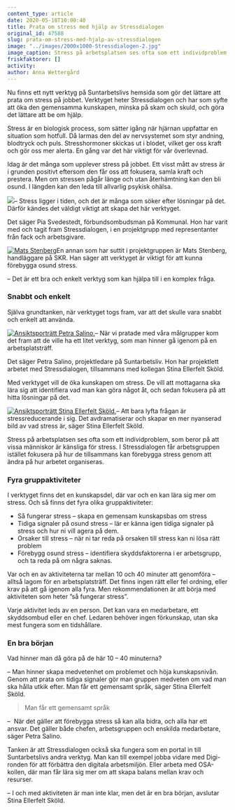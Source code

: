 ```yaml
---
content_type: article
date: 2020-05-18T10:00:40
title: Prata om stress med hjälp av Stressdialogen
original_id: 47588
slug: prata-om-stress-med-hjalp-av-stressdialogen
image: "../images/2000x1000-Stressdialogen-2.jpg"
image_caption: Stress på arbetsplatsen ses ofta som ett individproblem. I Stressdialogen får arbetsgruppen istället fokusera på hur de tillsammans kan förebygga stress genom att ändra på hur arbetet organiseras.
friskfaktorer: []
activity:
author: Anna Wettergård
---
```


Nu finns ett nytt verktyg på Suntarbetslivs hemsida som gör det lättare att prata om stress på jobbet. Verktyget heter Stressdialogen och har som syfte att öka den gemensamma kunskapen, minska på skam och skuld, och göra det lättare att be om hjälp.

Stress är en biologisk process, som sätter igång när hjärnan uppfattar en situation som hotfull. Då larmas den del av nervsystemet som styr andning, blodtryck och puls. Stresshormoner skickas ut i blodet, vilket ger oss kraft och gör oss mer alerta. En gång var det här viktigt för vår överlevnad.

Idag är det många som upplever stress på jobbet. Ett visst mått av stress är i grunden positivt eftersom den får oss att fokusera, samla kraft och prestera. Men om stressen pågår länge och utan återhämtning kan den bli osund. I längden kan den leda till allvarlig psykisk ohälsa.

[![](https://www.suntarbetsliv.se/wp-content/uploads/2020/05/200x220-pia-svedestedt2.jpg)](https://www.suntarbetsliv.se/wp-content/uploads/2020/05/200x220-pia-svedestedt2.jpg)– Stress ligger i tiden, och det är många som söker efter lösningar på det. Därför kändes det väldigt viktigt att skapa det här verktyget.

Det säger Pia Svedestedt, förbundsombudsman på Kommunal. Hon har varit med och tagit fram Stressdialogen, i en projektgrupp med representanter från fack och arbetsgivare.

[![Mats Stenberg](https://www.suntarbetsliv.se/wp-content/uploads/2020/05/200x220-Mats-Stenberg.jpg)](https://www.suntarbetsliv.se/wp-content/uploads/2020/05/200x220-Mats-Stenberg.jpg)En annan som har suttit i projektgruppen är Mats Stenberg, handläggare på SKR. Han säger att verktyget är viktigt för att kunna förebygga osund stress.

– Det är ett bra och enkelt verktyg som kan hjälpa till i en komplex fråga.

### Snabbt och enkelt

Själva grundtanken, när verktyget togs fram, var att det skulle vara snabbt och enkelt att använda.

[![Ansiktsporträtt Petra Salino.](https://www.suntarbetsliv.se/wp-content/uploads/2018/04/200x220-petra-salino-foto-kristofer-samuelsson-photography.jpg)](https://www.suntarbetsliv.se/wp-content/uploads/2018/04/200x220-petra-salino-foto-kristofer-samuelsson-photography.jpg)– När vi pratade med våra målgrupper kom det fram att de ville ha ett litet verktyg, som man hinner gå igenom på en arbetsplatsträff.

Det säger Petra Salino, projektledare på Suntarbetsliv. Hon har projektlett arbetet med Stressdialogen, tillsammans med kollegan Stina Ellerfelt Sköld.

Med verktyget vill de öka kunskapen om stress. De vill att mottagarna ska lära sig att identifiera vad man kan göra något åt, och sedan fokusera på att hitta lösningar på det.

[![Ansiktsporträtt Stina Ellerfelt Sköld.](https://www.suntarbetsliv.se/wp-content/uploads/2018/04/200x220-stina-ellerfelt-skold-foto-kristofer-samuelsson-photography.jpg)](https://www.suntarbetsliv.se/wp-content/uploads/2018/04/200x220-stina-ellerfelt-skold-foto-kristofer-samuelsson-photography.jpg)– Att bara lyfta frågan är stressreducerande i sig. Det avdramatiserar och skapar en mer nyanserad bild av vad stress är, säger Stina Ellerfelt Sköld.

Stress på arbetsplatsen ses ofta som ett individproblem, som beror på att vissa människor är känsliga för stress. I Stressdialogen får arbetsgruppen istället fokusera på hur de tillsammans kan förebygga stress genom att ändra på hur arbetet organiseras.

### Fyra gruppaktiviteter

I verktyget finns det en kunskapsdel, där var och en kan lära sig mer om stress. Och så finns det fyra olika gruppaktiviteter:

*   Så fungerar stress – skapa en gemensam kunskapsbas om stress
*   Tidiga signaler på osund stress – lär er känna igen tidiga signaler på stress och hur ni vill agera på dem.
*   Orsaker till stress – när ni tar reda på orsaken till stress kan ni lösa rätt problem
*   Förebygg osund stress – identifiera skyddsfaktorerna i er arbetsgrupp, och ta reda på om några saknas.

Var och en av aktiviteterna tar mellan 10 och 40 minuter att genomföra – alltså lagom för en arbetsplatsträff. Det finns ingen rätt eller fel ordning, eller krav på att gå igenom alla fyra. Men rekommendationen är att börja med aktiviteten som heter ”så fungerar stress”.

Varje aktivitet leds av en person. Det kan vara en medarbetare, ett skyddsombud eller en chef. Ledaren behöver ingen förkunskap, utan ska mest fungera som en tidshållare.

### En bra början

Vad hinner man då göra på de här 10 – 40 minuterna?

– Man hinner skapa medvetenhet om problemet och höja kunskapsnivån. Genom att prata om tidiga signaler gör man gruppen medveten om vad man ska hålla utkik efter. Man får ett gemensamt språk, säger Stina Ellerfelt Sköld.

> Man får ett gemensamt språk

–  När det gäller att förebygga stress så kan alla bidra, och alla har ett ansvar. Det gäller både chefen, arbetsgruppen och enskilda medarbetare, säger Petra Salino.

Tanken är att Stressdialogen också ska fungera som en portal in till Suntarbetslivs andra verktyg. Man kan till exempel jobba vidare med Digi-ronden för att förbättra den digitala arbetsmiljön. Eller arbeta med OSA-kollen, där man får lära sig mer om att skapa balans mellan krav och resurser.

– I och med aktiviteten är man inte klar, men det är en bra början, avslutar Stina Ellerfelt Sköld.

